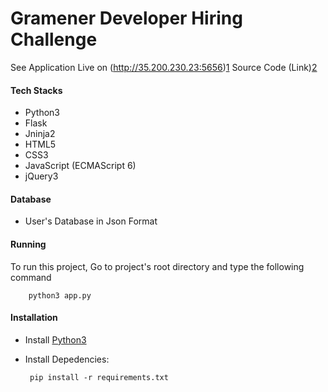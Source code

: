 # Gramener Developer Hiring Challenge

See Application Live on (http://35.200.230.23:5656)[1]
Source Code (Link)[2]

#### Tech Stacks

 - Python3
 - Flask
 - Jninja2
 - HTML5
 - CSS3
 - JavaScript (ECMAScript 6)
 - jQuery3
 
#### Database

- User's Database in Json Format

#### Running

To run this project, Go to project's root directory and type the following command

        python3 app.py

 
 #### Installation
 
 - Install [Python3][3]
 - Install Depedencies:
 
        pip install -r requirements.txt

[1]: http://35.200.230.23:5656
[2]: https://github.com/agrawal-prateek/Gramener-Flask
[3]: https://www.python.org/downloads/